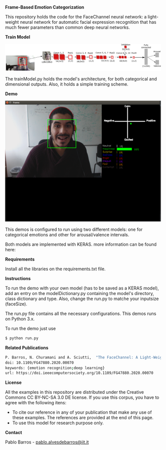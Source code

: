 **Frame-Based Emotion Categorization**



This repository holds the code for the FaceChannel neural network: a light-weight neural network for automatic facial expression recognition that has much fewer parameters than common deep neural networks. 


**Train Model**


![Screenshot](FaceChannel_v2.png)

The trainModel.py holds the model's architecture, for both categorical and dimensional outputs.
Also, it holds a simple training scheme.



**Demo**

![Screenshot](demo.png)

This demos is configured to run using two different models: one for categorical emotions and other for arousal/valence intervals.


Both models are implemented with KERAS. more information can be found here: <br>



****Requirements****

Install all the libraries on the requirements.txt file.

****Instructions****


To run the demo with your own model (has to be saved as a KERAS model), add an entry on the modelDictionary.py containing the model's directory, class dictionary and type. Also, change the run.py to matche your inputsize (faceSize).


The run.py file contains all the necessary configurations. This demos runs on Python 3.x.


To run the demo just use
```sh
$ python run.py

```

**Related Publications**


```sh
P. Barros, N. Churamani and A. Sciutti,  "The FaceChannel: A Light-Weight Deep Neural Network for Facial Expression Recognition.," in 2020 15th IEEE International Conference on Automatic Face and Gesture Recognition (FG 2020) (FG), Buenos Aires, undefined, AR, 2020 pp. 449-453.
doi: 10.1109/FG47880.2020.00070
keywords: {emotion recognition;deep learning}
url: https://doi.ieeecomputersociety.org/10.1109/FG47880.2020.00070

```


**License**

All the examples in this repository are distributed under the Creative Commons CC BY-NC-SA 3.0 DE license. If you use this corpus, you have to agree with the following itens:

- To cite our reference in any of your publication that make any use of these examples. The references are provided at the end of this page.
- To use this model for research purpose only.


**Contact**

Pablo Barros - pablo.alvesdebarros@iit.it




